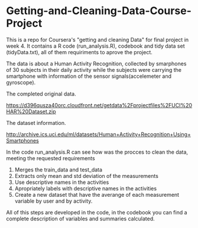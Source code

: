 # Getting-and-Cleaning-Data-Course-Project

This is a repo for Coursera's "getting and cleaning Data" for final project in week 4. It contains a R code  (run_analysis.R), codebook and tidy data set (tidyData.txt), all of them requiriments to aprove the project.

The data is about a Human Activity Recognition, collected by smarphones of 30 subjects  in their daily activity while the subjects were carrying the smartphone with information of the sensor signals(accelemeter and gyroscope).

The completed original data.

https://d396qusza40orc.cloudfront.net/getdata%2Fprojectfiles%2FUCI%20HAR%20Dataset.zip

The dataset information.

http://archive.ics.uci.edu/ml/datasets/Human+Activity+Recognition+Using+Smartphones

In the code run_analysis.R can see how was the procces to clean the data, meeting the requested requirements

1. Merges the train_data and test_data
2. Extracts only mean and std deviation of the measurements
3. Use descriptive names in the activities
4. Apropriately labels with descriptive names in the activities
5. Create a new dataset that have the averange of each measurement variable by user and by activity.

All of this steps are developed in the code, in the codebook you can find a complete description of variables and summaries calculated.

   


